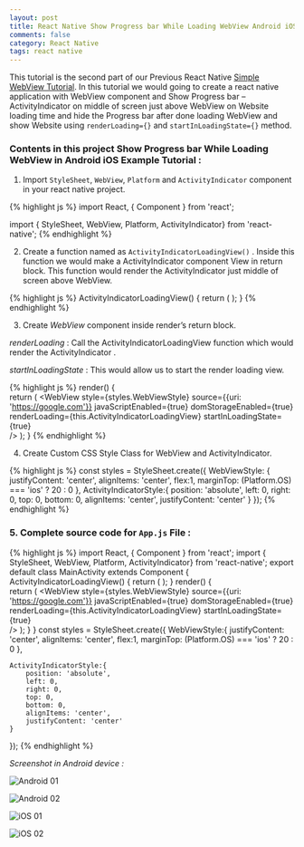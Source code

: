 ```yaml
---
layout: post
title: React Native Show Progress bar While Loading WebView Android iOS
comments: false
category: React Native
tags: react native
---
```


This tutorial is the second part of our Previous React Native [Simple WebView Tutorial](https://reactnativecode.com/embed-load-http-url-webview-example/). In this tutorial we would going to create a react native application with WebView component and Show Progress bar – ActivityIndicator on middle of screen just above WebView on Website loading time and hide the Progress bar after done loading WebView and show Website using `renderLoading={}` and `startInLoadingState={}` method.

### Contents in this project Show Progress bar While Loading WebView in Android iOS Example Tutorial :

1. Import `StyleSheet`, `WebView`, `Platform` and `ActivityIndicator` component in your react native project.

{% highlight js %}
import React, { Component } from 'react';

import { StyleSheet, WebView, Platform, ActivityIndicator} from 'react-native';
{% endhighlight %}

2. Create a function named as `ActivityIndicatorLoadingView()` . Inside this function we would make a ActivityIndicator component View in return block. This function would render the ActivityIndicator just middle of screen above WebView.

{% highlight js %}
ActivityIndicatorLoadingView() {
	return (
		<ActivityIndicator
    		color='#009688'
    		size='large'
    		style={styles.ActivityIndicatorStyle}
  		/>
	);
}
{% endhighlight %}

3. Create *WebView* component inside render’s return block.

*renderLoading* : Call the ActivityIndicatorLoadingView function which would render the ActivityIndicator .

*startInLoadingState* : This would allow us to start the render loading view.

{% highlight js %}
render() {       
	return (
		<WebView 
			style={styles.WebViewStyle} 
			source={{uri: 'https://google.com'}} 
			javaScriptEnabled={true}
			domStorageEnabled={true}
			renderLoading={this.ActivityIndicatorLoadingView} 
			startInLoadingState={true}  
		/>
	);
}
{% endhighlight %}

4. Create Custom CSS Style Class for WebView and ActivityIndicator.

{% highlight js %}
const styles = StyleSheet.create({
	WebViewStyle: {
   		justifyContent: 'center',
   		alignItems: 'center',
   		flex:1,
   		marginTop: (Platform.OS) === 'ios' ? 20 : 0
	},
	ActivityIndicatorStyle:{
    	position: 'absolute',
	    left: 0,
	    right: 0,
	    top: 0,
	    bottom: 0,
	    alignItems: 'center',
	    justifyContent: 'center'
	}
});
{% endhighlight %}

### 5. Complete source code for `App.js` File :

{% highlight js %}
import React, { Component } from 'react';
import { StyleSheet, WebView, Platform, ActivityIndicator} from 'react-native';
export default class MainActivity extends Component {
	ActivityIndicatorLoadingView() {
    	return (
		    <ActivityIndicator
        		color='#009688'
        		size='large'
        		style={styles.ActivityIndicatorStyle}
      		/>
    	);
  	}
    render() {      
       	return (
            <WebView 
    		    style={styles.WebViewStyle} 
         		source={{uri: 'https://google.com'}} 
         		javaScriptEnabled={true}
         		domStorageEnabled={true}
         		renderLoading={this.ActivityIndicatorLoadingView} 
         		startInLoadingState={true}  
         	/>
        );
    }
}
const styles = StyleSheet.create({
	WebViewStyle:{
		justifyContent: 'center',
		alignItems: 'center',
		flex:1,
		marginTop: (Platform.OS) === 'ios' ? 20 : 0
	},

	ActivityIndicatorStyle:{
		position: 'absolute',
		left: 0,
		right: 0,
		top: 0,
		bottom: 0,
		alignItems: 'center',
		justifyContent: 'center'
	}
});
{% endhighlight %}

*Screenshot in Android device :*

![Android 01](/public/uploads/2019/04/Progressbar_WebView_1_Android.png)

![Android 02](/public/uploads/2019/04/Progressbar_WebView_2_Android.png)

![iOS 01](/public/uploads/2019/04/Progressbar_WebView_1_iOS.png)

![iOS 02](/public/uploads/2019/04/Progressbar_WebView_2_iOS.png)
